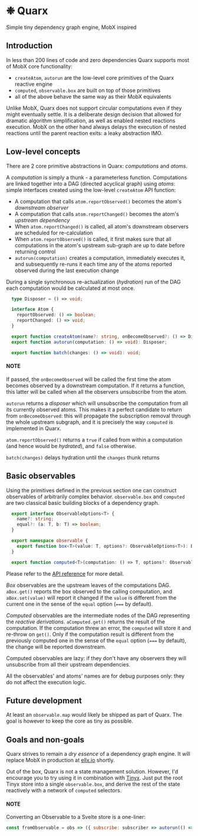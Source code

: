# ❉ Quarx
Simple tiny dependency graph engine, MobX inspired

## Introduction
In less than 200 lines of code and zero dependencies Quarx supports most of MobX core functionality:
- `createAtom`, `autorun` are the low-level core primitives of the Quarx reactive engine
- `computed`, `observable.box` are built on top of those primitives
- all of the above behave the same way as their MobX equivalents

Unlike MobX, Quarx does not support circular computations even if they might eventually settle. It is a deliberate design decision that allowed for dramatic algorithm simplification, as well as enabled nested reactions execution. MobX on the other hand always delays the execution of nested reactions until the parent reaction exits: a leaky abstraction IMO.

## Low-level concepts
There are 2 core primitive abstractions in Quarx: *computations* and *atoms*.

A *computation* is simply a thunk - a parameterless function. Computations are linked together into a DAG (directed acyclical graph) using *atoms*: simple interfaces created using the low-level `createAtom` API function:
- A computation that calls `atom.reportObserved()` becomes the atom's *downstream observer*
- A computation that calls `atom.reportChanged()` becomes the atom's *upstream dependency*
- When `atom.reportChanged()` is called, all atom's downstream observers are scheduled for re-calculation
- When `atom.reportObserved()` is called, it first makes sure that all computations in the atom's upstream sub-graph are up to date before returning control
- `autorun(computation)` creates a computation, immediately executes it, and subsequently re-runs it each time any of the atoms reported observed during the last execution change

During a single synchronous re-actualization (*hydration*) run of the DAG each computation would be calculated at most once.

```typescript
  type Disposer = () => void;

  interface Atom {
    reportObserved: () => boolean;
    reportChanged: () => void;
  }

  export function createAtom(name?: string, onBecomeObserved?: () => Disposer | void): Atom;
  export function autorun(computation: () => void): Disposer;

  export function batch(changes: () => void): void;
```
#### NOTE
If passed, the `onBecomeObserved` will be called the first time the atom becomes observed by a downstream computation. If it returns a function, this latter will be called when all the observers unsubscribe from the atom.

`autorun` returns a *disposer* which will unsubscribe the computation from all its currently observed atoms. This makes it a perfect candidate to return from `onBecomeObserved`: this will propagate the subscription removal through the whole upstream subgraph, and it is precisely the way `computed` is implemented in Quarx.

`atom.reportObserved()` returns a `true` if called from within a computation (and hence would be *hydrated*), and `false` otherwise.

`batch(changes)` delays hydration until the `changes` thunk returns

## Basic observables
Using the primitives defined in the previous section one can construct observables of arbitrarily complex behavior.
`observable.box` and `computed` are two classical basic building blocks of a dependency graph.

```typescript
  export interface ObservableOptions<T> {
    name?: string;
    equal?: (a: T, b: T) => boolean;
  }

  export namespace observable {
    export function box<T>(value: T, options?: ObservableOptions<T>): Box<T>;
  }

  export function computed<T>(computation: () => T, options?: ObservableOptions<T>): Observable<T>;
```
Please refer to the [API reference]((https://github.com/dmaevsky/quarx/blob/master/index.d.ts)) for more detail.

*Box* observables are the upstream leaves of the computations DAG. `aBox.get()` reports the box observed to the calling computation, and `aBox.set(value)` will report it changed if the `value` is different from the current one in the sense of the `equal` option (`===` by default).

*Computed* observables are the intermediate nodes of the DAG representing the *reactive derivations*. `aComputed.get()` returns the result of the computation. If the computation threw an error, the `computed` will store it and re-throw on `get()`. Only if the computation result is different from the previously computed one in the sense of the `equal` option (`===` by default), the change will be reported downstream.

Computed observables are lazy: if they don't have any observers they will unsubscribe from all their upstream dependencies.

All the observables' and atoms' names are for debug purposes only: they do not affect the execution logic.

## Future development
At least an `observable.map` would likely be shipped as part of Quarx. The goal is however to keep the core as tiny as possible.

## Goals and non-goals
Quarx strives to remain a *dry essence* of a dependency graph engine. It will replace MobX in production at [ellx.io](https://ellx.io) shortly.

Out of the box, Quarx is not a state management solution. However, I'd encourage you to try using it in combination with [Tinyx](https://github.com/dmaevsky/tinyx). Just put the root Tinyx store into a single `observable.box`, and derive the rest of the state reactively with a network of `computed` selectors.

#### NOTE
Converting an Observable to a Svelte store is a one-liner:
```js
const fromObservable = obs => ({ subscribe: subscriber => autorun(() => subscriber(obs.get())) });
```
